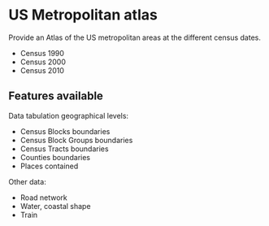 # US Metropolitan atlas

Provide an Atlas of the US metropolitan areas at the different census dates.

* Census 1990
* Census 2000
* Census 2010

## Features available

Data tabulation geographical levels:

* Census Blocks boundaries
* Census Block Groups boundaries
* Census Tracts boundaries
* Counties boundaries
* Places contained

Other data:
* Road network
* Water, coastal shape
* Train
